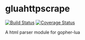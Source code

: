 gluahttpscrape
==============
[![Build Status](https://travis-ci.org/felipejfc/gluahttpscrape.svg?branch=master)](https://travis-ci.org/felipejfc/gluahttpscrape)
[![Coverage Status](https://coveralls.io/repos/github/felipejfc/gluahttpscrape/badge.svg?branch=master)](https://coveralls.io/github/felipejfc/gluahttpscrape?branch=master)

A html parser module for gopher-lua
